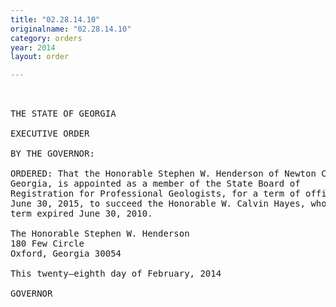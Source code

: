 ```yaml
---
title: "02.28.14.10"
originalname: "02.28.14.10"
category: orders
year: 2014
layout: order

---
```

<pre>
 

THE STATE OF GEORGIA

EXECUTIVE ORDER

BY THE GOVERNOR:

ORDERED: That the Honorable Stephen W. Henderson of Newton County,
Georgia, is appointed as a member of the State Board of
Registration for Professional Geologists, for a term of office ending
June 30, 2015, to succeed the Honorable W. Calvin Hayes, whose
term expired June 30, 2010.

The Honorable Stephen W. Henderson
180 Few Circle
Oxford, Georgia 30054

This twenty—eighth day of February, 2014

GOVERNOR

</pre>
